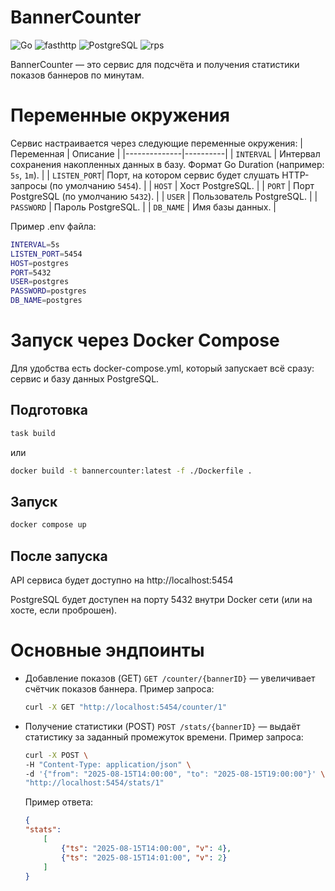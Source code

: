 # BannerCounter
![Go](https://img.shields.io/badge/Go-1.23+-00ADD8?logo=go&logoColor=white)
![fasthttp](https://img.shields.io/badge/fasthttp-fast-blue)
![PostgreSQL](https://img.shields.io/badge/PostgreSQL-15+-336791?logo=postgresql&logoColor=white)
![rps](https://img.shields.io/badge/rps-1000+-red)

BannerCounter — это сервис для подсчёта и получения статистики показов баннеров по минутам.

# Переменные окружения

Сервис настраивается через следующие переменные окружения:
| Переменная   | Описание |
|--------------|----------|
| `INTERVAL`   | Интервал сохранения накопленных данных в базу. Формат Go Duration (например: `5s`, `1m`). |
| `LISTEN_PORT`| Порт, на котором сервис будет слушать HTTP-запросы (по умолчанию `5454`). |
| `HOST`       | Хост PostgreSQL. |
| `PORT`       | Порт PostgreSQL (по умолчанию `5432`). |
| `USER`       | Пользователь PostgreSQL. |
| `PASSWORD`   | Пароль PostgreSQL. |
| `DB_NAME`    | Имя базы данных. |


Пример .env файла:
``` bash
INTERVAL=5s
LISTEN_PORT=5454
HOST=postgres
PORT=5432
USER=postgres
PASSWORD=postgres
DB_NAME=postgres
```

# Запуск через Docker Compose

Для удобства есть docker-compose.yml, который запускает всё сразу: сервис и базу данных PostgreSQL.

## Подготовка
``` bash
task build
```
или

``` bash
docker build -t bannercounter:latest -f ./Dockerfile .
```
## Запуск
``` bash
docker compose up
```

## После запуска

API сервиса будет доступно на http://localhost:5454

PostgreSQL будет доступен на порту 5432 внутри Docker сети (или на хосте, если проброшен).

# Основные эндпоинты

- Добавление показов (GET)
    `GET /counter/{bannerID}` — увеличивает счётчик показов баннера.
    Пример запроса:
    ```bash
    curl -X GET "http://localhost:5454/counter/1"
    ```

- Получение статистики (POST)
    `POST /stats/{bannerID}` — выдаёт статистику за заданный промежуток времени.
    Пример запроса:
    ``` bash
    curl -X POST \
    -H "Content-Type: application/json" \
    -d '{"from": "2025-08-15T14:00:00", "to": "2025-08-15T19:00:00"}' \
    "http://localhost:5454/stats/1"
    ```

    Пример ответа:
    ``` json
    {
    "stats": 
        [
            {"ts": "2025-08-15T14:00:00", "v": 4},
            {"ts": "2025-08-15T14:01:00", "v": 2}
        ]
    }
    ```